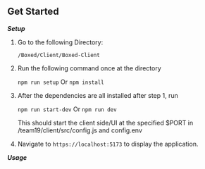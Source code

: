 ## Get Started

**_Setup_**
1. Go to the following Directory:
	
	```/Boxed/Client/Boxed-Client```
	
2. Run the following command once at the directory

    ```npm run setup```
    Or 
    ```npm install```

3. After the dependencies are all installed after step 1, run 
	
	```npm run start-dev```
    Or 
    ```npm run dev```
	
    This should start the client side/UI at the specified $PORT in /team19/client/src/config.js and config.env

4. Navigate to `https://localhost:5173` to display the application. 


**_Usage_**